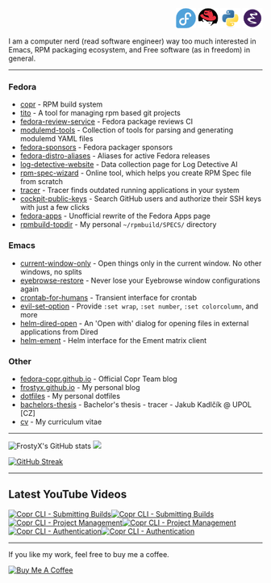 <p align="right">
  <img alt="Fedora" width="40px" height="40px" src="https://raw.githubusercontent.com/devicons/devicon/develop/icons/fedora/fedora-plain.svg" />
  <img alt="RedHat" width="40px" height="40px" src="https://raw.githubusercontent.com/devicons/devicon/develop/icons/redhat/redhat-original.svg" />
  <img alt="Python" width="40px" height="40px" src="https://raw.githubusercontent.com/devicons/devicon/develop/icons/python/python-original.svg" />
  <img alt="Emacs" width="40px" height="40px" src="https://raw.githubusercontent.com/devicons/devicon/develop/icons/emacs/emacs-original.svg" />
</p>

I am a computer nerd (read software engineer) way too much interested
in Emacs, RPM packaging ecosystem, and Free software (as in freedom) in general.

---

### Fedora

- [copr](https://github.com/fedora-copr/copr) - RPM build system
- [tito](https://github.com/rpm-software-management/tito) - A tool for managing rpm based git projects
- [fedora-review-service](https://github.com/FrostyX/fedora-review-service) - Fedora package reviews CI
- [modulemd-tools](https://github.com/rpm-software-management/modulemd-tools) - Collection of tools for parsing and generating modulemd YAML files
- [fedora-sponsors](https://github.com/FrostyX/fedora-sponsors) - Fedora packager sponsors
- [fedora-distro-aliases](https://github.com/rpm-software-management/fedora-distro-aliases) - Aliases for active Fedora releases
- [log-detective-website](https://github.com/fedora-copr/log-detective-website) - Data collection page for Log Detective AI
- [rpm-spec-wizard](https://github.com/xsuchy/rpm-spec-wizard) - Online tool, which helps you create RPM Spec file from scratch
- [tracer](https://github.com/FrostyX/tracer) - Tracer finds outdated running applications in your system
- [cockpit-public-keys](https://github.com/FrostyX/cockpit-public-keys) - Search GitHub users and authorize their SSH keys with just a few clicks
- [fedora-apps](https://github.com/FrostyX/fedora-apps) - Unofficial rewrite of the Fedora Apps page
- [rpmbuild-topdir](https://github.com/FrostyX/rpmbuild-topdir) - My personal `~/rpmbuild/SPECS/` directory

### Emacs

- [current-window-only](https://github.com/FrostyX/current-window-only) - Open things only in the current window. No other windows, no splits
- [eyebrowse-restore](https://github.com/FrostyX/eyebrowse-restore) - Never lose your Eyebrowse window configurations again
- [crontab-for-humans](https://github.com/FrostyX/crontab-for-humans) - Transient interface for crontab
- [evil-set-option](https://github.com/FrostyX/evil-set-option) - Provide `:set wrap`, `:set number`, `:set colorcolumn`, and more
- [helm-dired-open](https://github.com/FrostyX/helm-dired-open) - An 'Open with' dialog for opening files in external applications from Dired
- [helm-ement](https://github.com/FrostyX/helm-ement) - Helm interface for the Ement matrix client

### Other

- [fedora-copr.github.io](https://github.com/fedora-copr/fedora-copr.github.io) - Official Copr Team blog
- [frostyx.github.io](https://github.com/FrostyX/frostyx.github.io) - My personal blog
- [dotfiles](https://github.com/FrostyX/dotfiles) - My personal dotfiles
- [bachelors-thesis](https://github.com/FrostyX/bachelors-thesis) - Bachelor's thesis - tracer - Jakub Kadlčík @ UPOL [CZ]
- [cv](https://github.com/FrostyX/cv) - My curriculum vitae

---

![FrostyX's GitHub stats](https://github-readme-stats.vercel.app/api?username=frostyx&show_icons=true&text_bold=false&hide_rank=false&card_width=495&theme=swift)
<img height="193" src="https://media.giphy.com/media/IE0K3snjKEar8fghVN/giphy.gif">

[![GitHub Streak](https://streak-stats.demolab.com?user=FrostyX&theme=graywhite&background=F7F7F7&border=D0D7DE&fire=F05D44&stroke=D0D7DE)](https://git.io/streak-stats)



---

## Latest YouTube Videos

<!-- BEGIN YOUTUBE-CARDS -->
[![Copr CLI - Submitting Builds](https://ytcards.demolab.com/?id=7dYs5hUaA1Y&title=Copr+CLI+-+Submitting+Builds&lang=en&timestamp=1708696695&background_color=%230d1117&title_color=%23ffffff&stats_color=%23dedede&max_title_lines=1&width=250&border_radius=5 "Copr CLI - Submitting Builds")](https://www.youtube.com/watch?v=7dYs5hUaA1Y#gh-dark-mode-only)[![Copr CLI - Submitting Builds](https://ytcards.demolab.com/?id=7dYs5hUaA1Y&title=Copr+CLI+-+Submitting+Builds&lang=en&timestamp=1708696695&background_color=%23ffffff&title_color=%2324292f&stats_color=%2357606a&max_title_lines=1&width=250&border_radius=5 "Copr CLI - Submitting Builds")](https://www.youtube.com/watch?v=7dYs5hUaA1Y#gh-light-mode-only)
[![Copr CLI - Project Management](https://ytcards.demolab.com/?id=BTP-dYehC34&title=Copr+CLI+-+Project+Management&lang=en&timestamp=1708696691&background_color=%230d1117&title_color=%23ffffff&stats_color=%23dedede&max_title_lines=1&width=250&border_radius=5 "Copr CLI - Project Management")](https://www.youtube.com/watch?v=BTP-dYehC34#gh-dark-mode-only)[![Copr CLI - Project Management](https://ytcards.demolab.com/?id=BTP-dYehC34&title=Copr+CLI+-+Project+Management&lang=en&timestamp=1708696691&background_color=%23ffffff&title_color=%2324292f&stats_color=%2357606a&max_title_lines=1&width=250&border_radius=5 "Copr CLI - Project Management")](https://www.youtube.com/watch?v=BTP-dYehC34#gh-light-mode-only)
[![Copr CLI - Authentication](https://ytcards.demolab.com/?id=SUjPjYbB84Y&title=Copr+CLI+-+Authentication&lang=en&timestamp=1708696687&background_color=%230d1117&title_color=%23ffffff&stats_color=%23dedede&max_title_lines=1&width=250&border_radius=5 "Copr CLI - Authentication")](https://www.youtube.com/watch?v=SUjPjYbB84Y#gh-dark-mode-only)[![Copr CLI - Authentication](https://ytcards.demolab.com/?id=SUjPjYbB84Y&title=Copr+CLI+-+Authentication&lang=en&timestamp=1708696687&background_color=%23ffffff&title_color=%2324292f&stats_color=%2357606a&max_title_lines=1&width=250&border_radius=5 "Copr CLI - Authentication")](https://www.youtube.com/watch?v=SUjPjYbB84Y#gh-light-mode-only)
<!-- END YOUTUBE-CARDS -->

---


If you like my work, feel free to buy me a coffee.


<a href="https://www.buymeacoffee.com/frostyx" target="_blank"><img src="https://cdn.buymeacoffee.com/buttons/default-red.png" alt="Buy Me A Coffee" height="41" width="174"></a>

<!-- <img align="right" src="https://media.giphy.com/media/EBId5v0YNRyPGHytLK/giphy.gif"> -->
<!--
**FrostyX/FrostyX** is a ✨ _special_ ✨ repository because its `README.md` (this file) appears on your GitHub profile.

Here are some ideas to get you started:

- 🔭 I’m currently working on ...
- 🌱 I’m currently learning ...
- 👯 I’m looking to collaborate on ...
- 🤔 I’m looking for help with ...
- 💬 Ask me about ...
- 📫 How to reach me: ...
- 😄 Pronouns: ...
- ⚡ Fun fact: ...
-->
